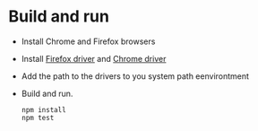 # Build and run

- Install Chrome and Firefox browsers
- Install [Firefox driver](https://github.com/mozilla/geckodriver/releases) and [Chrome driver](https://chromedriver.chromium.org/downloads)
- Add the path to the drivers to you system path eenvirontment
- Build and run.

      npm install
      npm test
